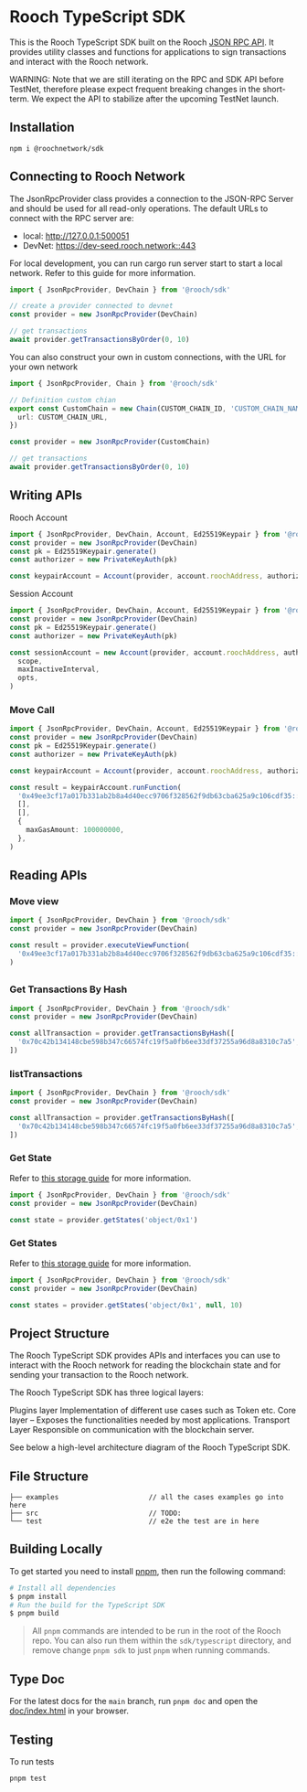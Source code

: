 # Rooch TypeScript SDK

This is the Rooch TypeScript SDK built on the Rooch [JSON RPC API](https://github.com/rooch-network/rooch/blob/main/crates/rooch-open-rpc-spec/schemas/openrpc.json). It provides utility classes and functions for applications to sign transactions and interact with the Rooch network.

WARNING: Note that we are still iterating on the RPC and SDK API before TestNet, therefore please expect frequent breaking changes in the short-term. We expect the API to stabilize after the upcoming TestNet launch.

## Installation

```shell
npm i @roochnetwork/sdk
```

## Connecting to Rooch Network

The JsonRpcProvider class provides a connection to the JSON-RPC Server and should be used for all read-only operations. The default URLs to connect with the RPC server are:

- local: http://127.0.0.1:500051
- DevNet: https://dev-seed.rooch.network::443

For local development, you can run cargo run server start to start a local network. Refer to this guide for more information.

```typescript
import { JsonRpcProvider, DevChain } from '@rooch/sdk'

// create a provider connected to devnet
const provider = new JsonRpcProvider(DevChain)

// get transactions
await provider.getTransactionsByOrder(0, 10)
```

You can also construct your own in custom connections, with the URL for your own network

```typescript
import { JsonRpcProvider, Chain } from '@rooch/sdk'

// Definition custom chian
export const CustomChain = new Chain(CUSTOM_CHAIN_ID, 'CUSTOM_CHAIN_NAME', {
  url: CUSTOM_CHAIN_URL,
})

const provider = new JsonRpcProvider(CustomChain)

// get transactions
await provider.getTransactionsByOrder(0, 10)
```

## Writing APIs

Rooch Account

```typescript
import { JsonRpcProvider, DevChain, Account, Ed25519Keypair } from '@rooch/sdk'
const provider = new JsonRpcProvider(DevChain)
const pk = Ed25519Keypair.generate()
const authorizer = new PrivateKeyAuth(pk)

const keypairAccount = Account(provider, account.roochAddress, authorizer)
```

Session Account

```typescript
import { JsonRpcProvider, DevChain, Account, Ed25519Keypair } from '@rooch/sdk'
const provider = new JsonRpcProvider(DevChain)
const pk = Ed25519Keypair.generate()
const authorizer = new PrivateKeyAuth(pk)

const sessionAccount = new Account(provider, account.roochAddress, authorizer).createSessionAccount(
  scope,
  maxInactiveInterval,
  opts,
)
```

### Move Call

```typescript
import { JsonRpcProvider, DevChain, Account, Ed25519Keypair } from '@rooch/sdk'
const provider = new JsonRpcProvider(DevChain)
const pk = Ed25519Keypair.generate()
const authorizer = new PrivateKeyAuth(pk)

const keypairAccount = Account(provider, account.roochAddress, authorizer)

const result = keypairAccount.runFunction(
  '0x49ee3cf17a017b331ab2b8a4d40ecc9706f328562f9db63cba625a9c106cdf35::counter::increase',
  [],
  [],
  {
    maxGasAmount: 100000000,
  },
)
```

## Reading APIs

### Move view

```typescript
import { JsonRpcProvider, DevChain } from '@rooch/sdk'
const provider = new JsonRpcProvider(DevChain)

const result = provider.executeViewFunction(
  '0x49ee3cf17a017b331ab2b8a4d40ecc9706f328562f9db63cba625a9c106cdf35::counter::view',
)
```

##

### Get Transactions By Hash

```typescript
import { JsonRpcProvider, DevChain } from '@rooch/sdk'
const provider = new JsonRpcProvider(DevChain)

const allTransaction = provider.getTransactionsByHash([
  '0x70c42b134148cbe598b347c66574fc19f5a0fb6ee33df37255a96d8a8310c7a5',
])
```

### listTransactions

```typescript
import { JsonRpcProvider, DevChain } from '@rooch/sdk'
const provider = new JsonRpcProvider(DevChain)

const allTransaction = provider.getTransactionsByHash([
  '0x70c42b134148cbe598b347c66574fc19f5a0fb6ee33df37255a96d8a8310c7a5',
])
```

### Get State

Refer to [this storage guide](https://rooch.network/zh-CN/docs/dive-into-rooch/storage-abstraction) for more information.

```typescript
import { JsonRpcProvider, DevChain } from '@rooch/sdk'
const provider = new JsonRpcProvider(DevChain)

const state = provider.getStates('object/0x1')
```

### Get States

Refer to [this storage guide](https://rooch.network/zh-CN/docs/dive-into-rooch/storage-abstraction) for more information.

```typescript
import { JsonRpcProvider, DevChain } from '@rooch/sdk'
const provider = new JsonRpcProvider(DevChain)

const states = provider.getStates('object/0x1', null, 10)
```

## Project Structure

The Rooch TypeScript SDK provides APIs and interfaces you can use to interact with the Rooch network for reading the blockchain state and for sending your transaction to the Rooch network.

The Rooch TypeScript SDK has three logical layers:

Plugins layer Implementation of different use cases such as Token etc.
Core layer – Exposes the functionalities needed by most applications.
Transport Layer Responsible on communication with the blockchain server.

See below a high-level architecture diagram of the Rooch TypeScript SDK.

## File Structure

```
├── examples                      // all the cases examples go into here
├── src                           // TODO:
└── test                          // e2e the test are in here
```

## Building Locally

To get started you need to install [pnpm](https://pnpm.io/), then run the following command:

```bash
# Install all dependencies
$ pnpm install
# Run the build for the TypeScript SDK
$ pnpm build
```

> All `pnpm` commands are intended to be run in the root of the Rooch repo. You can also run them within the `sdk/typescript` directory, and remove change `pnpm sdk` to just `pnpm` when running commands.

## Type Doc

For the latest docs for the `main` branch, run `pnpm doc` and open the [doc/index.html](doc/index.html) in your browser.

## Testing

To run tests

```
pnpm test
```
